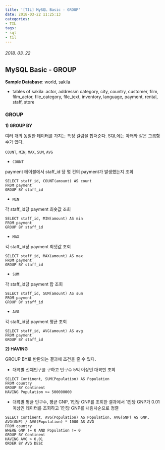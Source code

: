 ```yaml
---
title: '[TIL] MySQL Basic - GROUP'
date: 2018-03-22 11:25:13
categories:
- TIL
tags:
- sql
- til
---
```


###### 2018. 03. 22

## MySQL Basic - GROUP

**Sample Database**: [world, sakila](https://dev.mysql.com/doc/index-other.html)

- tables of sakila: actor, addressm category, city, country, customer, film, film_actor, file_category, file_text, inventory, language, payment, rental, staff, store

### GROUP

**1) GROUP BY**

여러 개의 동일한 데이터를 가지는 특정 컬럼을 합쳐준다. SQL에는 아래와 같은 그룹함수가 있다.

`COUNT`, `MIN`, `MAX`, `SUM`, `AVG`

- `COUNT`

payment 테이블에서 staff_id 당 몇 건의 payment가 발생했는지 조회

```mysql
SELECT staff_id, COUNT(amount) AS count
FROM payment
GROUP BY staff_id
```

- `MIN`

각 staff_id당 payment 최솟값 조회

```mysql
SELECT staff_id, MIN(amount) AS min
FROM payment
GROUP BY staff_id
```

- `MAX`

각 staff_id당 payment 최댓값 조회

```mysql
SELECT staff_id, MAX(amount) AS max
FROM payment
GROUP BY staff_id
```

- `SUM`

각 staff_id당 payment 합 조회

```mysql
SELECT staff_id, SUM(amount) AS sum
FROM payment
GROUP BY staff_id
```

- `AVG`

각 staff_id당 payment 평균 조회

```mysql
SELECT staff_id, AVG(amount) AS avg
FROM payment
GROUP BY staff_id
```

**2) HAVING**

GROUP BY로 반환되는 결과에 조건을 줄 수 있다.

- 대륙별 전체인구를 구하고 인구수 5억 이상인 대륙만 조회

```mysql
SELECT Continent, SUM(Population) AS Population 
FROM country
GROUP BY Continent
HAVING Population >= 500000000
```

- 대륙별 평균 인구수, 평균 GNP, 1인당 GNP를 조회한 결과에서 1인당 GNP가 0.01 이상인 데이터를 조회하고 1인당 GNP를 내림차순으로 정렬

```mysql
SELECT Continent, AVG(Population) AS Population, AVG(GNP) AS GNP,
AVG(GNP) / AVG(Population) * 1000 AS AVG
FROM country
WHERE GNP != 0 AND Population != 0
GROUP BY Continent
HAVING AVG > 0.01
ORDER BY AVG DESC
```

